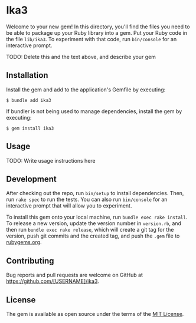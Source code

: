 # Ika3

Welcome to your new gem! In this directory, you'll find the files you need to be able to package up your Ruby library into a gem. Put your Ruby code in the file `lib/ika3`. To experiment with that code, run `bin/console` for an interactive prompt.

TODO: Delete this and the text above, and describe your gem

## Installation

Install the gem and add to the application's Gemfile by executing:

    $ bundle add ika3

If bundler is not being used to manage dependencies, install the gem by executing:

    $ gem install ika3

## Usage

TODO: Write usage instructions here

## Development

After checking out the repo, run `bin/setup` to install dependencies. Then, run `rake spec` to run the tests. You can also run `bin/console` for an interactive prompt that will allow you to experiment.

To install this gem onto your local machine, run `bundle exec rake install`. To release a new version, update the version number in `version.rb`, and then run `bundle exec rake release`, which will create a git tag for the version, push git commits and the created tag, and push the `.gem` file to [rubygems.org](https://rubygems.org).

## Contributing

Bug reports and pull requests are welcome on GitHub at https://github.com/[USERNAME]/ika3.

## License

The gem is available as open source under the terms of the [MIT License](https://opensource.org/licenses/MIT).
